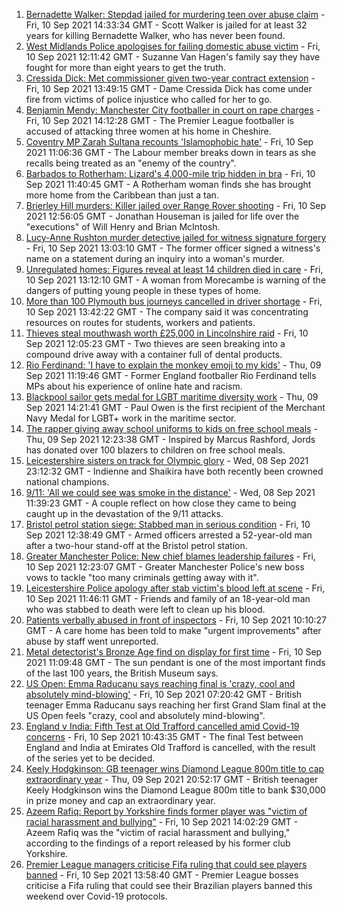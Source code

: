 1. [Bernadette Walker: Stepdad jailed for murdering teen over abuse claim](https://www.bbc.co.uk/news/uk-england-cambridgeshire-58515731?at_medium=RSS&at_campaign=KARANGA) - Fri, 10 Sep 2021 14:33:34 GMT - Scott Walker is jailed for at least 32 years for killing Bernadette Walker, who has never been found.
2. [West Midlands Police apologises for failing domestic abuse victim](https://www.bbc.co.uk/news/uk-england-birmingham-58515401?at_medium=RSS&at_campaign=KARANGA) - Fri, 10 Sep 2021 12:11:42 GMT - Suzanne Van Hagen's family say they have fought for more than eight years to get the truth.
3. [Cressida Dick: Met commissioner given two-year contract extension](https://www.bbc.co.uk/news/uk-england-london-58518146?at_medium=RSS&at_campaign=KARANGA) - Fri, 10 Sep 2021 13:49:15 GMT - Dame Cressida Dick has come under fire from victims of police injustice who called for her to go.
4. [Benjamin Mendy: Manchester City footballer in court on rape charges](https://www.bbc.co.uk/news/uk-england-manchester-58516300?at_medium=RSS&at_campaign=KARANGA) - Fri, 10 Sep 2021 14:12:28 GMT - The Premier League footballer is accused of attacking three women at his home in Cheshire.
5. [Coventry MP Zarah Sultana recounts 'Islamophobic hate'](https://www.bbc.co.uk/news/uk-england-coventry-warwickshire-58515751?at_medium=RSS&at_campaign=KARANGA) - Fri, 10 Sep 2021 11:06:36 GMT - The Labour member breaks down in tears as she recalls being treated as an "enemy of the country".
6. [Barbados to Rotherham: Lizard's 4,000-mile trip hidden in bra](https://www.bbc.co.uk/news/uk-england-south-yorkshire-58516337?at_medium=RSS&at_campaign=KARANGA) - Fri, 10 Sep 2021 11:40:45 GMT - A Rotherham woman finds she has brought more home from the Caribbean than just a tan.
7. [Brierley Hill murders: Killer jailed over Range Rover shooting](https://www.bbc.co.uk/news/uk-england-birmingham-58518183?at_medium=RSS&at_campaign=KARANGA) - Fri, 10 Sep 2021 12:56:05 GMT - Jonathan Houseman is jailed for life over the "executions" of Will Henry and Brian McIntosh.
8. [Lucy-Anne Rushton murder detective jailed for witness signature forgery](https://www.bbc.co.uk/news/uk-england-hampshire-58516654?at_medium=RSS&at_campaign=KARANGA) - Fri, 10 Sep 2021 13:03:10 GMT - The former officer signed a witness's name on a statement during an inquiry into a woman's murder.
9. [Unregulated homes: Figures reveal at least 14 children died in care](https://www.bbc.co.uk/news/uk-england-lancashire-58512743?at_medium=RSS&at_campaign=KARANGA) - Fri, 10 Sep 2021 13:12:10 GMT - A woman from Morecambe is warning of the dangers of putting young people in these types of home.
10. [More than 100 Plymouth bus journeys cancelled in driver shortage](https://www.bbc.co.uk/news/uk-england-devon-58518363?at_medium=RSS&at_campaign=KARANGA) - Fri, 10 Sep 2021 13:42:22 GMT - The company said it was concentrating resources on routes for students, workers and patients.
11. [Thieves steal mouthwash worth £25,000 in Lincolnshire raid](https://www.bbc.co.uk/news/uk-england-humber-58516623?at_medium=RSS&at_campaign=KARANGA) - Fri, 10 Sep 2021 12:05:23 GMT - Two thieves are seen breaking into a compound drive away with a container full of dental products.
12. [Rio Ferdinand: 'I have to explain the monkey emoji to my kids'](https://www.bbc.co.uk/news/uk-58503093?at_medium=RSS&at_campaign=KARANGA) - Thu, 09 Sep 2021 11:19:46 GMT - Former England footballer Rio Ferdinand tells MPs about his experience of online hate and racism.
13. [Blackpool sailor gets medal for LGBT maritime diversity work](https://www.bbc.co.uk/news/uk-england-lancashire-58502042?at_medium=RSS&at_campaign=KARANGA) - Thu, 09 Sep 2021 14:21:41 GMT - Paul Owen is the first recipient of the Merchant Navy Medal for LGBT+ work in the maritime sector.
14. [The rapper giving away school uniforms to kids on free school meals](https://www.bbc.co.uk/news/uk-england-london-58494041?at_medium=RSS&at_campaign=KARANGA) - Thu, 09 Sep 2021 12:23:38 GMT - Inspired by Marcus Rashford, Jords has donated over 100 blazers to children on free school meals.
15. [Leicestershire sisters on track for Olympic glory](https://www.bbc.co.uk/news/uk-england-leicestershire-58270963?at_medium=RSS&at_campaign=KARANGA) - Wed, 08 Sep 2021 23:12:32 GMT - Indienne and Shaikira have both recently been crowned national champions.
16. [9/11: 'All we could see was smoke in the distance'](https://www.bbc.co.uk/news/uk-england-birmingham-58486093?at_medium=RSS&at_campaign=KARANGA) - Wed, 08 Sep 2021 11:39:23 GMT - A couple reflect on how close they came to being caught up in the devastation of the 9/11 attacks.
17. [Bristol petrol station siege: Stabbed man in serious condition](https://www.bbc.co.uk/news/uk-england-bristol-58517076?at_medium=RSS&at_campaign=KARANGA) - Fri, 10 Sep 2021 12:38:49 GMT - Armed officers arrested a 52-year-old man after a two-hour stand-off at the Bristol petrol station.
18. [Greater Manchester Police: New chief blames leadership failures](https://www.bbc.co.uk/news/uk-england-manchester-58513978?at_medium=RSS&at_campaign=KARANGA) - Fri, 10 Sep 2021 12:23:07 GMT - Greater Manchester Police's new boss vows to tackle "too many criminals getting away with it".
19. [Leicestershire Police apology after stab victim's blood left at scene](https://www.bbc.co.uk/news/uk-england-leicestershire-58516963?at_medium=RSS&at_campaign=KARANGA) - Fri, 10 Sep 2021 11:46:11 GMT - Friends and family of an 18-year-old man who was stabbed to death were left to clean up his blood.
20. [Patients verbally abused in front of inspectors](https://www.bbc.co.uk/news/uk-england-sussex-58512010?at_medium=RSS&at_campaign=KARANGA) - Fri, 10 Sep 2021 10:10:27 GMT - A care home has been told to make "urgent improvements" after abuse by staff went unreported.
21. [Metal detectorist's Bronze Age find on display for first time](https://www.bbc.co.uk/news/uk-england-shropshire-58508163?at_medium=RSS&at_campaign=KARANGA) - Fri, 10 Sep 2021 11:09:48 GMT - The sun pendant is one of the most important finds of the last 100 years, the British Museum says.
22. [US Open: Emma Raducanu says reaching final is 'crazy, cool and absolutely mind-blowing'](https://www.bbc.co.uk/sport/tennis/58510530?at_medium=RSS&at_campaign=KARANGA) - Fri, 10 Sep 2021 07:20:42 GMT - British teenager Emma Raducanu says reaching her first Grand Slam final at the US Open feels "crazy, cool and absolutely mind-blowing".
23. [England v India: Fifth Test at Old Trafford cancelled amid Covid-19 concerns](https://www.bbc.co.uk/sport/cricket/58512624?at_medium=RSS&at_campaign=KARANGA) - Fri, 10 Sep 2021 10:43:35 GMT - The final Test between England and India at Emirates Old Trafford is cancelled, with the result of the series yet to be decided.
24. [Keely Hodgkinson: GB teenager wins Diamond League 800m title to cap extraordinary year](https://www.bbc.co.uk/sport/athletics/58509157?at_medium=RSS&at_campaign=KARANGA) - Thu, 09 Sep 2021 20:52:17 GMT - British teenager Keely Hodgkinson wins the Diamond League 800m title to bank $30,000 in prize money and cap an extraordinary year.
25. [Azeem Rafiq: Report by Yorkshire finds former player was "victim of racial harassment and bullying"](https://www.bbc.co.uk/sport/cricket/58514665?at_medium=RSS&at_campaign=KARANGA) - Fri, 10 Sep 2021 14:02:29 GMT - Azeem Rafiq was the "victim of racial harassment and bullying," according to the findings of a report released by his former club Yorkshire.
26. [Premier League managers criticise Fifa ruling that could see players banned](https://www.bbc.co.uk/sport/football/58512628?at_medium=RSS&at_campaign=KARANGA) - Fri, 10 Sep 2021 13:58:40 GMT - Premier League bosses criticise a Fifa ruling that could see their Brazilian players banned this weekend over Covid-19 protocols.
